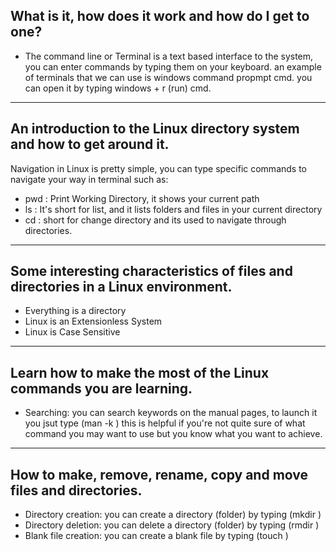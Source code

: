 ## What is it, how does it work and how do I get to one?
+ The command line or Terminal is a text based interface to the system, you can enter commands by typing them on your keyboard. an example of terminals that we can use is windows command propmpt cmd. you can open it by typing windows + r (run) cmd.

---

##  An introduction to the Linux directory system and how to get around it.
Navigation in Linux is pretty simple, you can type specific commands to navigate your way in terminal such as:
+ pwd : Print Working Directory, it shows your current path
+ ls : It's short for list, and it lists folders and files in your current directory
+ cd : short for change directory and its used to navigate through directories.

---

## Some interesting characteristics of files and directories in a Linux environment.
+ Everything is a directory
+ Linux is an Extensionless System
+ Linux is Case Sensitive

---

## Learn how to make the most of the Linux commands you are learning.
+ Searching: you can search keywords on the manual pages, to launch it you jsut type (man -k <item>) this is helpful if you're not quite sure of what command you may want to use but you know what you want to achieve.

---

## How to make, remove, rename, copy and move files and directories.
+ Directory creation: you can create a directory (folder) by typing (mkdir <name>) 
+ Directory deletion: you can delete a directory (folder) by typing (rmdir <name>) 
+ Blank file creation: you can create a blank file by typing (touch <item>) 
